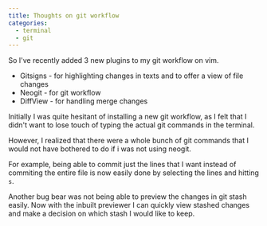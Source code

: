 ```yaml
---
title: Thoughts on git workflow 
categories: 
  - terminal
  - git
---
```


So I've recently added 3 new plugins to my git workflow on vim. 

- Gitsigns - for highlighting changes in texts and to offer a view of file changes
- Neogit - for git workflow 
- DiffView - for handling merge changes

Initially I was quite hesitant of installing a new git workflow, as I felt that I didn't want to lose touch of typing the actual git commands in the terminal. 

However, I realized that there were a whole bunch of git commands that I would not have bothered to do if i was not using neogit. 

For example, being able to commit just the lines that I want instead of commiting the entire file is now easily done by selecting the lines and hitting `s`.

Another bug bear was not being able to preview the changes in git stash easily. Now with the inbuilt previewer I can quickly view stashed changes and make a decision on which stash I would like to keep.

